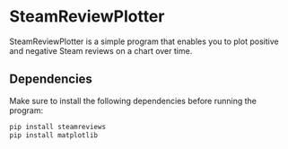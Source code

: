 # SteamReviewPlotter

SteamReviewPlotter is a simple program that enables you to plot positive and negative Steam reviews on a chart over time.

## Dependencies

Make sure to install the following dependencies before running the program:

```bash
pip install steamreviews
pip install matplotlib
